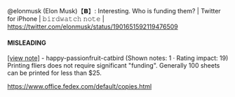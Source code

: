@elonmusk (Elon Musk)【𝗕】: Interesting. Who is funding them? | Twitter for iPhone | 𝚋𝚒𝚛𝚍𝚠𝚊𝚝𝚌𝚑 𝚗𝚘𝚝𝚎 | https://twitter.com/elonmusk/status/1901651592119476509

#### MISLEADING

[[view note]](https://x.com/i/birdwatch/n/1901735942764839005) - happy-passionfruit-catbird (Shown notes: 1 · Rating impact: 19)\
Printing fliers does not require  significant "funding". Generally 100 sheets can be printed for less than $25. 

https://www.office.fedex.com/default/copies.html
